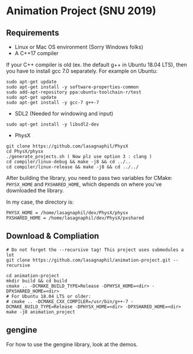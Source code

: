 # Animation Project (SNU 2019)

## Requirements

- Linux or Mac OS environment (Sorry Windows folks)
- A C++17 compiler

If your C++ compiler is old (ex. the default g++ in Ubuntu 18.04 LTS), then you have to install gcc 7.0 separately. For example on Ubuntu:

```
sudo apt-get update
sudo apt-get install -y software-properties-common
sudo add-apt-repository ppa:ubuntu-toolchain-r/test
sudo apt-get update
sudo apt-get install -y gcc-7 g++-7
```

- SDL2 (Needed for windowing and input)
```
sudo apt-get install -y libsdl2-dev
```

- PhysX

```
git clone https://github.com/lasagnaphil/PhysX
cd PhysX/physx
./generate_projects.sh ( Now plz use option 3 : clang )
cd compiler/linux-debug && make -j8 && cd ../..
cd compiler/linux-release && make -j8 && cd ../../
```

After building the library, you need to pass two variables for CMake: `PHYSX_HOME` and `PXSHARED_HOME`,
which depends on where you've downloaded the library.

In my case, the directory is:

```
PHYSX_HOME = /home/lasagnaphil/dev/PhysX/physx
PXSHARED_HOME = /home/lasagnaphil/dev/PhysX/pxshared
```

## Download & Compliation


```
# Do not forget the --recursive tag! This project uses submodules a lot
git clone https://github.com/lasagnaphil/animation-project.git --recursive

cd animation-project
mkdir build && cd build
cmake .. -DCMAKE_BUILD_TYPE=Release -DPHYSX_HOME=<dir> -DPXSHARED_HOME=<dir>
# For Ubuntu 18.04 LTS or older:
# cmake .. -DCMAKE_CXX_COMPILER=/usr/bin/g++-7 -DCMAKE_BUILD_TYPE=Release -DPHYSX_HOME=<dir> -DPXSHARED_HOME=<dir>
make -j8 animation_project
```

## gengine

For how to use the gengine library, look at the demos.
